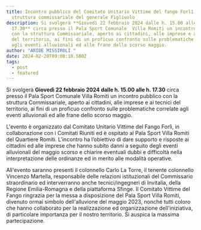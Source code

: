 ```yaml
---
title: Incontro pubblico del Comitato Unitario Vittime del fango Forlì con la
  struttura commissariale del generale Figliuolo
description: Si svolgerà **Giovedì 22 febbraio 2024 dalle h. 15.00 alle h.
  17.30** circa presso il Pala Sport Comunale  Villa Romiti un incontro pubblico
  con la struttura Commissariale, aperto ai cittadini, alle imprese e ai tecnici
  del territorio, ai fini di un proficuo confronto sulle problematiche correlate
  agli eventi alluvionali ed alle frane dello scorso maggio.
author: "ARIDE MISSIROLI "
date: 2024-02-20T09:08:10.580Z
tags:
  - post
  - featured
---
```

Si svolgerà **Giovedì 22 febbraio 2024 dalle h. 15.00 alle h. 17.30** circa presso il Pala Sport Comunale  Villa Romiti un incontro pubblico con la struttura Commissariale, aperto ai cittadini, alle imprese e ai tecnici del territorio, ai fini di un proficuo confronto sulle problematiche correlate agli eventi alluvionali ed alle frane dello scorso maggio.


L'evento è organizzato dal Comitato Unitario Vittime del Fango Forlì, in collaborazione con i Comitati Riuniti ed è ospitato al Pala Sport Villa Romiti del Quartiere Romiti.
L’incontro ha l’obiettivo di dare supporto e risposte ai cittadini ed alle imprese che hanno subito danni a seguito degli eventi alluvionali del maggio scorso e chiarire eventuali dubbi e difficoltà nella interpretazione delle ordinanze ed in merito alle modalità operative.


All'evento saranno presenti il colonnello Carlo La Torre, il tenente colonnello Vincenzo Martella, responsabile delle relazioni istituzionali del Commissario straordinario ed interverranno anche tecnici/ingegneri di Invitalia, della Regione Emilia-Romagna e della piattaforma Sfinge.
Il Comitato Vittime del Fango ringrazia per la messa a disposizione del Pala Sport Villa Romiti, divenuto ormai simbolo dell'alluvione del maggio 2023, nonché tutti coloro che hanno collaborato per la realizzazione ed organizzazione dell'iniziativa, di particolare importanza per il nostro territorio. Si auspica la massima partecipazione.